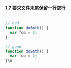 #### 1.7 要求文件末尾保留一行空行

```javascript

// bad
function doSmth() {
  var foo = 2;
}

// good
function doSmth() {
  var foo = 2;
}\n
```